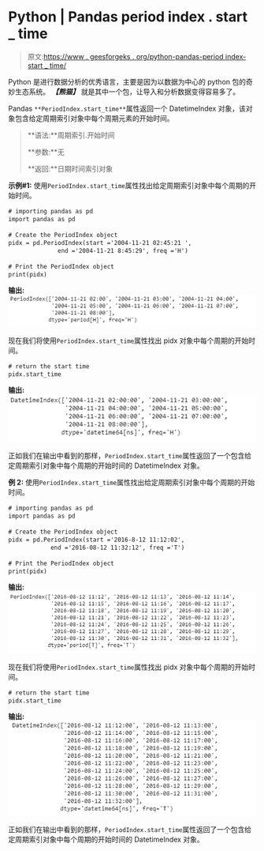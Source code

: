 # Python | Pandas period index . start _ time

> 原文:[https://www . geesforgeks . org/python-pandas-period index-start _ time/](https://www.geeksforgeeks.org/python-pandas-periodindex-start_time/)

Python 是进行数据分析的优秀语言，主要是因为以数据为中心的 python 包的奇妙生态系统。 ***【熊猫】*** 就是其中一个包，让导入和分析数据变得容易多了。

Pandas `**PeriodIndex.start_time**`属性返回一个 DatetimeIndex 对象，该对象包含给定周期索引对象中每个周期元素的开始时间。

> **语法:**周期索引.开始时间
> 
> **参数:**无
> 
> **返回:**日期时间索引对象

**示例#1:** 使用`PeriodIndex.start_time`属性找出给定周期索引对象中每个周期的开始时间。

```
# importing pandas as pd
import pandas as pd

# Create the PeriodIndex object
pidx = pd.PeriodIndex(start ='2004-11-21 02:45:21 ',
              end ='2004-11-21 8:45:29', freq ='H')

# Print the PeriodIndex object
print(pidx)
```

**输出:**
![](img/b57e7416d29b5d8d953c855b96f52f97.png)

现在我们将使用`PeriodIndex.start_time`属性找出 pidx 对象中每个周期的开始时间。

```
# return the start time
pidx.start_time
```

**输出:**
![](img/a6eddc45cb9862d2ed1bb1d4c49a4121.png)

正如我们在输出中看到的那样，`PeriodIndex.start_time`属性返回了一个包含给定周期索引对象中每个周期的开始时间的 DatetimeIndex 对象。

**例 2:** 使用`PeriodIndex.start_time`属性找出给定周期索引对象中每个周期的开始时间。

```
# importing pandas as pd
import pandas as pd

# Create the PeriodIndex object
pidx = pd.PeriodIndex(start ='2016-8-12 11:12:02',
            end ='2016-08-12 11:32:12', freq ='T')

# Print the PeriodIndex object
print(pidx)
```

**输出:**
![](img/19dab3d359cf6de9d303331abb2a74c7.png)

现在我们将使用`PeriodIndex.start_time`属性找出 pidx 对象中每个周期的开始时间。

```
# return the start time
pidx.start_time
```

**输出:**
![](img/bda1fa076e6ac0c912a366b90f4befec.png)

正如我们在输出中看到的那样，`PeriodIndex.start_time`属性返回了一个包含给定周期索引对象中每个周期的开始时间的 DatetimeIndex 对象。